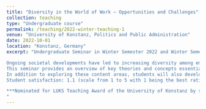 ```yaml
---
title: "Diversity in the World of Work – Opportunities and Challenges"
collection: teaching
type: "Undergraduate course"
permalink: /teaching/2022-winter-teaching-1
venue: "University of Konstanz, Politics and Public Administration"
date: 2022-10-01
location: "Konstanz, Germany"
excerpt: "Undergraduate Seminar in Winter Semester 2022 and Winter Semester 2023

Ongoing societal developments have led to increasing diversity among employees in teams and organizations. For instance, rising labor force participation among women, demographic change, and international migration are all contributing to increasingly diverse workforces and more heterogeneous teams.
This seminar provides an overview of key theories and concepts essential for understanding diversity in organizational contexts. We address questions such as: What types of diversity exist? What are the effects of diversity in the workplace? What challenges and opportunities does diversity present? And finally: How can diversity be effectively managed?
In addition to exploring these content areas, students will also develop methodological skills. These include formulating relevant research questions and hypotheses, structuring academic papers, and designing appropriate research methods to investigate their questions.
Student satisfaction: 1.1 (scale from 1 to 5 with 1 being the best rating)

***Nominated for LUKS Teaching Award of the University of Konstanz by students***
"
---
```

